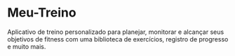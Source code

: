 # Meu-Treino
Aplicativo de treino personalizado para planejar, monitorar e alcançar seus objetivos de fitness com uma biblioteca de exercícios, registro de progresso e muito mais.
